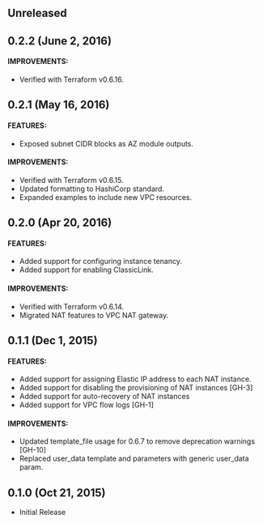 ## Unreleased

## 0.2.2 (June 2, 2016)

#### IMPROVEMENTS:
* Verified with Terraform v0.6.16.

## 0.2.1 (May 16, 2016)

#### FEATURES:
* Exposed subnet CIDR blocks as AZ module outputs.

#### IMPROVEMENTS:
* Verified with Terraform v0.6.15.
* Updated formatting to HashiCorp standard.
* Expanded examples to include new VPC resources.

## 0.2.0 (Apr 20, 2016)

#### FEATURES:
* Added support for configuring instance tenancy.
* Added support for enabling ClassicLink.

#### IMPROVEMENTS:
* Verified with Terraform v0.6.14.
* Migrated NAT features to VPC NAT gateway.

## 0.1.1 (Dec 1, 2015)

#### FEATURES:
* Added support for assigning Elastic IP address to each NAT instance.
* Added support for disabling the provisioning of NAT instances [GH-3]
* Added support for auto-recovery of NAT instances
* Added support for VPC flow logs [GH-1]

#### IMPROVEMENTS:
* Updated template_file usage for 0.6.7 to remove deprecation warnings [GH-10]
* Replaced user_data template and parameters with generic user_data param.

## 0.1.0 (Oct 21, 2015)

* Initial Release
